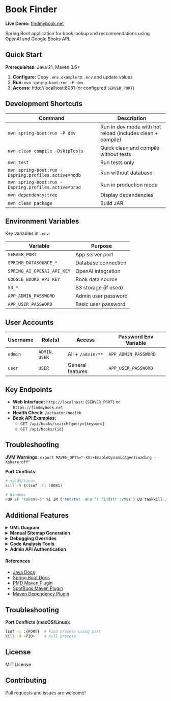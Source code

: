 # Book Finder

**Live Demo:** [findmybook.net](https://findmybook.net)

Spring Boot application for book lookup and recommendations using OpenAI and Google Books API.

## Quick Start

**Prerequisites:** Java 21, Maven 3.6+

1. **Configure:** Copy `.env.example` to `.env` and update values
2. **Run:** `mvn spring-boot:run -P dev` 
3. **Access:** http://localhost:8081 (or configured `SERVER_PORT`)

## Development Shortcuts

| Command | Description |
|---------|-------------|
| `mvn spring-boot:run -P dev` | Run in dev mode with hot reload (includes clean + compile) |
| `mvn clean compile -DskipTests` | Quick clean and compile without tests |
| `mvn test` | Run tests only |
| `mvn spring-boot:run -Dspring.profiles.active=nodb` | Run without database |
| `mvn spring-boot:run -Dspring.profiles.active=prod` | Run in production mode |
| `mvn dependency:tree` | Display dependencies |
| `mvn clean package` | Build JAR |

## Environment Variables

Key variables in `.env`:

| Variable | Purpose |
|----------|---------|
| `SERVER_PORT` | App server port |
| `SPRING_DATASOURCE_*` | Database connection |
| `SPRING_AI_OPENAI_API_KEY` | OpenAI integration |
| `GOOGLE_BOOKS_API_KEY` | Book data source |
| `S3_*` | S3 storage (if used) |
| `APP_ADMIN_PASSWORD` | Admin user password |
| `APP_USER_PASSWORD` | Basic user password |

## User Accounts

| Username | Role(s) | Access | Password Env Variable |
|----------|---------|--------|----------------------|
| `admin` | `ADMIN`, `USER` | All + `/admin/**` | `APP_ADMIN_PASSWORD` |
| `user` | `USER` | General features | `APP_USER_PASSWORD` |

## Key Endpoints

- **Web Interface:** `http://localhost:{SERVER_PORT}` or `https://findmybook.net`
- **Health Check:** `/actuator/health`
- **Book API Examples:**
  - `GET /api/books/search?query={keyword}`
  - `GET /api/books/{id}`

## Troubleshooting

**JVM Warnings:** `export MAVEN_OPTS="-XX:+EnableDynamicAgentLoading -Xshare:off"`

**Port Conflicts:**
```bash
# macOS/Linux
kill -9 $(lsof -ti :8081)
```

```bash
# Windows
FOR /F "tokens=5" %i IN ('netstat -ano ^| findstr :8081') DO taskkill /F /PID %i
```

## Additional Features

<details>
<summary><b>UML Diagram</b></summary>
See <a href="src/main/resources/uml/README.md">UML README</a>.
</details>

<details>
<summary><b>Manual Sitemap Generation</b></summary>

```bash
curl -X POST http://localhost:8081/admin/trigger-sitemap-update
```
</details>

<details>
<summary><b>Debugging Overrides</b></summary>

To bypass caches for book lookups:
```properties
googlebooks.api.override.bypass-caches=true
```

To bypass rate limiter:
```properties
resilience4j.ratelimiter.instances.googleBooksServiceRateLimiter.limitForPeriod=2147483647
resilience4j.ratelimiter.instances.googleBooksServiceRateLimiter.limitRefreshPeriod=1ms
resilience4j.ratelimiter.instances.googleBooksServiceRateLimiter.timeoutDuration=0ms
```
</details>

<details>
<summary><b>Code Analysis Tools</b></summary>

- **PMD:** `mvn pmd:pmd && open target/site/pmd.html`
- **SpotBugs:** `mvn spotbugs:spotbugs && open target/site/spotbugs/index.html`
- **Dependency Analysis:** `mvn dependency:analyze`
</details>

<details>
<summary><b>Admin API Authentication</b></summary>

Admin endpoints require HTTP Basic Authentication:
- Username: `admin`
- Password: Set via `APP_SECURITY_ADMIN_PASSWORD` environment variable

Example:
```bash
curl -u admin:$APP_SECURITY_ADMIN_PASSWORD -X POST 'http://localhost:8081/admin/s3-cleanup/move-flagged?limit=100'
```
</details>

#### References
- [Java Docs](https://docs.oracle.com/en/java/index.html)
- [Spring Boot Docs](https://docs.spring.io/spring-boot/docs/current/reference/html/)
- [PMD Maven Plugin](https://maven.apache.org/plugins/maven-pmd-plugin/)
- [SpotBugs Maven Plugin](https://spotbugs.github.io/)
- [Maven Dependency Plugin](https://maven.apache.org/plugins/maven-dependency-plugin/)

## Troubleshooting

**Port Conflicts (macOS/Linux):**
```bash
lsof -i :{PORT}  # Find process using port
kill -9 <PID>    # Kill process
```

## License

MIT License 

## Contributing

Pull requests and issues are welcome!
